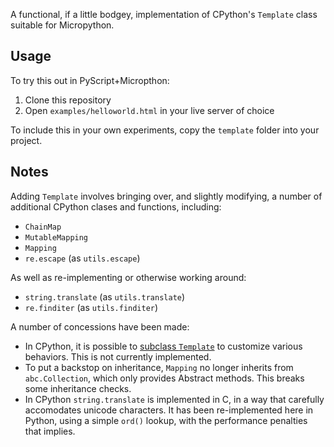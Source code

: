 A functional, if a little bodgey, implementation of CPython's `Template` class suitable for Micropython.

## Usage

To try this out in PyScript+Micropthon:
  1. Clone this repository
  2. Open `examples/helloworld.html` in your live server of choice

To include this in your own experiments, copy the `template` folder into your project.

## Notes

Adding `Template` involves bringing over, and slightly modifying, a number of additional CPython clases and functions, including:
  * `ChainMap`
  * `MutableMapping`
  * `Mapping`
  * `re.escape` (as `utils.escape`)

As well as re-implementing or otherwise working around:
  * `string.translate` (as `utils.translate`)
  * `re.finditer` (as `utils.finditer`)

A number of concessions have been made:

  * In CPython, it is possible to [subclass `Template`](https://docs.python.org/3/library/string.html#string.Template) to customize various behaviors. This is not currently implemented.
  * To put a backstop on inheritance, `Mapping` no longer inherits from `abc.Collection`, which only provides Abstract methods. This breaks some inheritance checks.
  * In CPython `string.translate` is implemented in C, in a way that carefully accomodates unicode characters. It has been re-implemented here in Python, using a simple `ord()` lookup, with the performance penalties that implies.